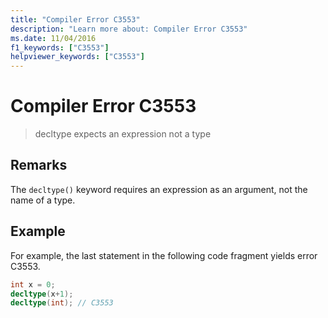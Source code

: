```yaml
---
title: "Compiler Error C3553"
description: "Learn more about: Compiler Error C3553"
ms.date: 11/04/2016
f1_keywords: ["C3553"]
helpviewer_keywords: ["C3553"]
---
```

# Compiler Error C3553

> decltype expects an expression not a type

## Remarks

The `decltype()` keyword requires an expression as an argument, not the name of a type.

## Example

For example, the last statement in the following code fragment yields error C3553.

```cpp
int x = 0;
decltype(x+1);
decltype(int); // C3553
```
